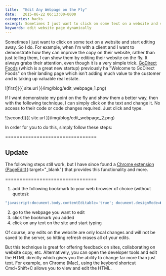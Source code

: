 ```yaml
---
title:  "Edit Any Webpage on the Fly"
date:   2015-06-22 06:13:00+0000
categories: hacks
excerpt: Sometimes I just want to click on some text on a website and start editing away. So I do. For example, when I'm with a client and I want to demonstrate how they can improve the copy on their website, rather than just telling them, I can show them by editing their website on the fly. It always grabs their attention, even though it is a very simple trick.
keywords: edit website page dynamically
---
```


Sometimes I just want to click on some text on a website and start editing away. So I do. For example, when I'm with a client and I want to demonstrate how they can improve the copy on their website, rather than just telling them, I can show them by editing their website on the fly. It always grabs their attention, even though it is a very simple trick. [GoDirect Foods](http://godirectfoods.com) (which is a great new startup) previously ha "Welcome to GoDirect Foods" on their landing page which isn't adding much value to the customer and is taking up valuable real estate.

![first]({{ site.url }}/img/blog/edit_webpage_1.png)

If I want demonstrate my point on the fly and show them a better way, then with the following technique, I can simply click on the text and change it. No access to their code or code changes required. Just click and type.

![second]({{ site.url }}/img/blog/edit_webpage_2.png)

In order for you to do this, simply follow these steps:

================================

## Update

The following steps still work, but I have since found a [Chrome extension (PageEdit)](https://chrome.google.com/webstore/detail/pageedit/ebkclgoaabaibghklgknnjdemknjaeic){:target="\_blank"} that provides this functionality and more.

================================

1.  add the following bookmark to your web browser of choice (without quotes):

~~~ javascript
"javascript:document.body.contentEditable='true'; document.designMode=�'on'; void 0"
~~~

2.  go to the webpage you want to edit
3.  click the bookmark you added
4.  click on any text on the site and start typing

Of course, any edits on the website are only local changes and will not be saved to the server, so hitting refresh erases all of your edits.

But this technique is great for offering feedback on sites, collaborating on website copy, etc. Alternatively, you can open the developer tools and edit the HTML directly which gives you the ability to change far more than just text. For example, on Chrome (Mac), using the keybord shortcut Cmd+Shift+C allows you to view and edit the HTML.
